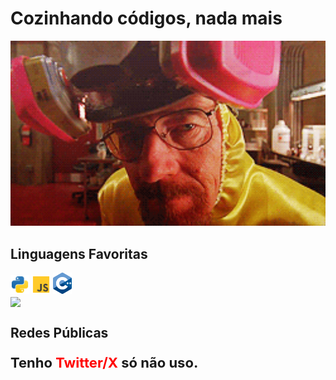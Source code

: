 # Cozinhando códigos, nada mais

<img src="./assets/White.gif" alt="not found image" width="600px" draggable= "false"/>

## Linguagens Favoritas
<div style = "display:incline-block">
    <img src = "./assets/py.svg" alt="not found image" draggable= "false" width="30px" style="padding:10;"/>
    <img src = "./assets/js.svg" alt="not found image" draggable= "false" width="30px" style = "padding:10;"/>
    <img src = "./assets/c++.png" alt="not found image" draggable= "false" width="30px" style = "padding:10;"/>

<div>

<a href="https://github.com/GustavuSans/">
  <img height=200 align="center" src="https://github-readme-stats.vercel.app/api/top-langs?username=GustavuSans&show_icons=true&theme=transparent&card_width=320" />
</a>

## Redes Públicas

<p style= "font-size:22px; font-weight: bold;">Tenho <a style= "color:red">Twitter/X</a> só não uso.</p>
